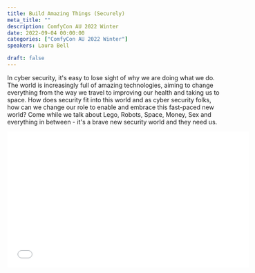 ```yaml
---
title: Build Amazing Things (Securely)
meta_title: ""
description: ComfyCon AU 2022 Winter
date: 2022-09-04 00:00:00
categories: ["ComfyCon AU 2022 Winter"]
speakers: Laura Bell

draft: false
---
```

In cyber security, it's easy to lose sight of why we are doing what we do. The world is increasingly full of amazing technologies, aiming to change everything from the way we travel to improving our health and taking us to space. How does security fit into this world and as cyber security folks, how can we change our role to enable and embrace this fast-paced new world?
Come while we talk about Lego, Robots, Space, Money, Sex and everything in between - it's a brave new security world and they need us.

<iframe width="560" height="315" src="None" title="YouTube video player" frameborder="0" allow="accelerometer; autoplay; clipboard-write; encrypted-media; gyroscope; picture-in-picture; web-share" allowfullscreen></iframe>